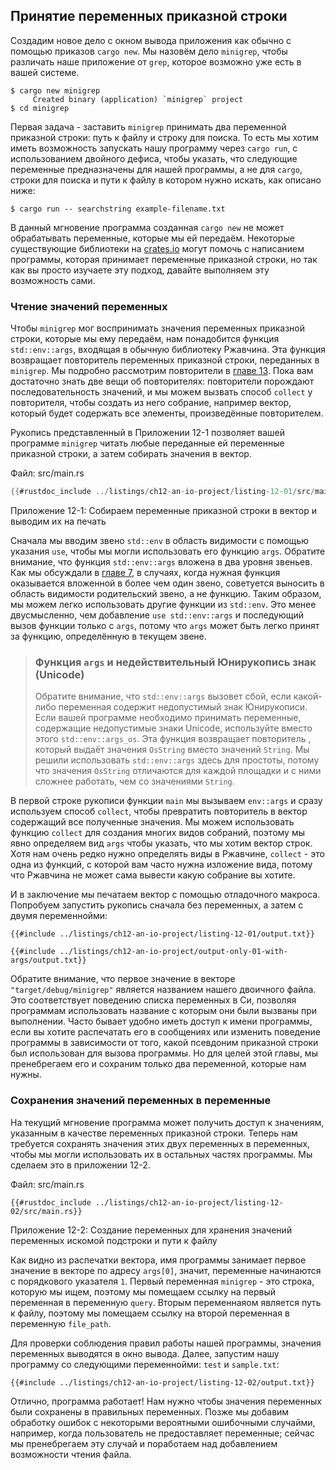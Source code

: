 ## Принятие переменных приказной строки

Создадим новое дело с окном вывода приложения как обычно с помощью приказов `cargo new`. Мы назовём дело `minigrep`, чтобы различать наше приложение от `grep`, которое возможно уже есть в вашей системе.

```console
$ cargo new minigrep
     Created binary (application) `minigrep` project
$ cd minigrep
```

Первая задача - заставить `minigrep` принимать два переменной приказной строки: путь к файлу и строку для поиска. То есть мы хотим иметь возможность запускать нашу программу через `cargo run`, с использованием двойного дефиса, чтобы указать, что следующие переменные предназначены для нашей программы, а не для `cargo`, строки для поиска и пути к файлу в котором нужно искать, как описано ниже:

```console
$ cargo run -- searchstring example-filename.txt
```

В данный мгновение программа созданная `cargo new` не может обрабатывать переменные, которые мы ей передаём. Некоторые существующие библиотеки на [crates.io](https://crates.io/) могут помочь с написанием программы, которая принимает переменные приказной строки, но так как вы просто изучаете эту подход, давайте выполняем эту возможность сами.

### Чтение значений переменных

Чтобы `minigrep` мог воспринимать значения переменных приказной строки, которые мы ему передаём, нам понадобится функция `std::env::args`, входящая в обычную библиотеку Ржавчина. Эта функция возвращает повторитель переменных приказной строки, переданных в `minigrep`. Мы подробно рассмотрим повторители в [главе 13]<!-- ignore -->. Пока вам достаточно знать две вещи об повторителях: повторители порождают последовательность значений, и мы можем вызвать способ `collect` у повторителя, чтобы создать из него собрание, например вектор, который будет содержать все элементы, произведённые повторителем.

Рукопись представленный в Приложении 12-1 позволяет вашей программе `minigrep` читать любые переданные ей переменные приказной строки, а затем собирать значения в вектор.

<span class="filename">Файл: src/main.rs</span>

```rust
{{#rustdoc_include ../listings/ch12-an-io-project/listing-12-01/src/main.rs}}
```

<span class="caption">Приложение 12-1: Собираем переменные приказной строки в вектор и выводим их на печать</span>

Сначала мы вводим звено `std::env` в область видимости с помощью указания `use`, чтобы мы могли использовать его функцию `args`. Обратите внимание, что функция `std::env::args` вложена в два уровня звеньев. Как мы обсуждали в [главе 7]<!-- ignore -->, в случаях, когда нужная функция оказывается вложенной в более чем один звено, советуется выносить в область видимости родительский звено, а не функцию. Таким образом, мы можем легко использовать другие функции из `std::env`. Это менее двусмысленно, чем добавление `use std::env::args` и последующий вызов функции только с `args`, потому что `args` может быть легко принят за функцию, определённую в текущем звене.

> ### Функция `args` и недействительный Юнирукопись знак (Unicode)
>
> Обратите внимание, что `std::env::args` вызовет сбой, если какой-либо переменная содержит недопустимый знак Юнирукописи. Если вашей программе необходимо принимать переменные, содержащие недопустимые знаки Unicode, используйте вместо этого `std::env::args_os`. Эта функция возвращает повторитель , который выдаёт значения `OsString` вместо значений `String`. Мы решили использовать `std::env::args` здесь для простоты, потому что значения `OsString` отличаются для каждой площадки и с ними сложнее работать, чем со значениями `String`.

В первой строке рукописи функции `main` мы вызываем `env::args` и сразу используем способ `collect`, чтобы превратить повторитель в вектор содержащий все полученные значения. Мы можем использовать функцию `collect` для создания многих видов собраний, поэтому мы явно определяем вид `args` чтобы указать, что мы хотим вектор строк. Хотя нам очень редко нужно определять виды в Ржавчине, `collect` - это одна из функций, с которой вам часто нужна изложение вида, потому что Ржавчина не может сама вывести какую собрание вы хотите.

И в заключение мы печатаем вектор с помощью отладочного макроса. Попробуем запустить рукопись сначала без переменных, а затем с двумя переменнойми:

```console
{{#include ../listings/ch12-an-io-project/listing-12-01/output.txt}}
```

```console
{{#include ../listings/ch12-an-io-project/output-only-01-with-args/output.txt}}
```

Обратите внимание, что первое значение в векторе `"target/debug/minigrep"` является названием нашего двоичного файла. Это соответствует поведению списка переменных в Си, позволяя программам использовать название с которым они были вызваны при выполнении. Часто бывает удобно иметь доступ к имени программы, если вы хотите распечатать его в сообщениях или изменить поведение программы в зависимости от того, какой псевдоним приказной строки был использован для вызова программы. Но для целей этой главы, мы пренебрегаем его и сохраним только два переменной, которые нам нужны.

### Сохранения значений переменных в переменные

На текущий мгновение программа может получить доступ к значениям, указанным в качестве переменных приказной строки. Теперь нам требуется сохранять значения этих двух переменных в переменных, чтобы мы могли использовать их в остальных частях программы. Мы сделаем это в приложении 12-2.

<span class="filename">Файл: src/main.rs</span>

```rust,should_panic,noplayground
{{#rustdoc_include ../listings/ch12-an-io-project/listing-12-02/src/main.rs}}
```

<span class="caption">Приложение 12-2: Создание переменных для хранения значений переменных искомой подстроки и пути к файлу</span>

Как видно из распечатки вектора, имя программы занимает первое значение в векторе по адресу `args[0]`, значит, переменные начинаются с порядкового указателя `1`. Первый переменная `minigrep` - это строка, которую мы ищем, поэтому мы помещаем ссылку на первый переменная в переменную `query`. Вторым переменнаяом является путь к файлу, поэтому мы помещаем ссылку на второй переменная в переменную `file_path`.

Для проверки соблюдения правил работы нашей программы, значения переменных выводятся в окно вывода. Далее, запустим нашу программу со следующими переменнойми: `test` и `sample.txt`:

```console
{{#include ../listings/ch12-an-io-project/listing-12-02/output.txt}}
```

Отлично, программа работает! Нам нужно чтобы значения переменных были сохранены в правильных переменных. Позже мы добавим обработку ошибок с некоторыми вероятными ошибочными случайми, например, когда пользователь не предоставляет переменные; сейчас мы пренебрегаем эту случай и поработаем над добавлением возможности чтения файла.


[главе 13]: ch13-00-functional-features.html
[главе 7]: ch07-04-bringing-paths-into-scope-with-the-use-keyword.html#creating-idiomatic-use-paths
